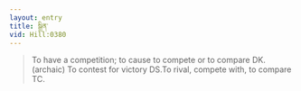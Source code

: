 ```yaml
---
layout: entry
title: སྒྲིན་
vid: Hill:0380
---
```

> To have a competition; to cause to compete or to compare DK\. (archaic) To contest for victory DS\.To rival, compete with, to compare TC\.


